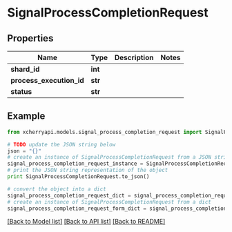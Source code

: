 # SignalProcessCompletionRequest


## Properties
Name | Type | Description | Notes
------------ | ------------- | ------------- | -------------
**shard_id** | **int** |  | 
**process_execution_id** | **str** |  | 
**status** | **str** |  | 

## Example

```python
from xcherryapi.models.signal_process_completion_request import SignalProcessCompletionRequest

# TODO update the JSON string below
json = "{}"
# create an instance of SignalProcessCompletionRequest from a JSON string
signal_process_completion_request_instance = SignalProcessCompletionRequest.from_json(json)
# print the JSON string representation of the object
print SignalProcessCompletionRequest.to_json()

# convert the object into a dict
signal_process_completion_request_dict = signal_process_completion_request_instance.to_dict()
# create an instance of SignalProcessCompletionRequest from a dict
signal_process_completion_request_form_dict = signal_process_completion_request.from_dict(signal_process_completion_request_dict)
```
[[Back to Model list]](../README.md#documentation-for-models) [[Back to API list]](../README.md#documentation-for-api-endpoints) [[Back to README]](../README.md)


